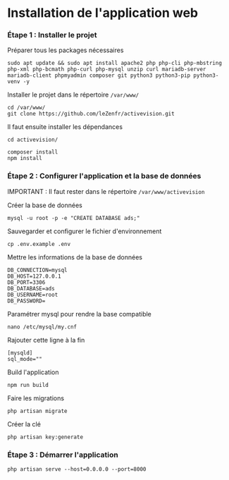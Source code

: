 # Installation de l'application web

### Étape 1 : Installer le projet

Préparer tous les packages nécessaires
```
sudo apt update && sudo apt install apache2 php php-cli php-mbstring php-xml php-bcmath php-curl php-mysql unzip curl mariadb-server mariadb-client phpmyadmin composer git python3 python3-pip python3-venv -y
```
Installer le projet dans le répertoire `/var/www/`
```
cd /var/www/
git clone https://github.com/leZenfr/activevision.git
```
Il faut ensuite installer les dépendances 
```
cd activevision/

composer install
npm install
```
### Étape 2 : Configurer l'application et la base de données

IMPORTANT : Il faut rester dans le répertoire `/var/www/activevision`

Créer la base de données
```
mysql -u root -p -e "CREATE DATABASE ads;"
```

Sauvegarder et configurer le fichier d'environnement
```
cp .env.example .env
```
Mettre les informations de la base de données
```
DB_CONNECTION=mysql
DB_HOST=127.0.0.1
DB_PORT=3306
DB_DATABASE=ads
DB_USERNAME=root
DB_PASSWORD=
```

Paramétrer mysql pour rendre la base compatible
```
nano /etc/mysql/my.cnf
```

Rajouter cette ligne à la fin
```
[mysqld]
sql_mode=""
```

Build l'application
```
npm run build
```

Faire les migrations
```
php artisan migrate
```

Créer la clé 
```
php artisan key:generate
```

### Étape 3 : Démarrer l'application 
```
php artisan serve --host=0.0.0.0 --port=8000
```

